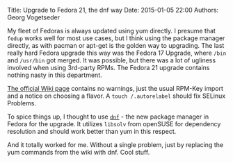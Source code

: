 Title: Upgrade to Fedora 21, the dnf way
Date: 2015-01-05 22:00
Authors: Georg Vogetseder

My fleet of Fedoras is always updated using yum directly. I presume that
`fedup` works well for most use cases, but I think using the package manager directly,
as with pacman or apt-get is the golden way to upgrading. The last really
hard Fedora upgrade this way was the Fedora 17 Upgrade, where `/bin` and
`/usr/bin` got merged. It was possible, but there was a lot of ugliness
involved when using 3rd-party RPMs. The Fedora 21 upgrade contains nothing nasty in
this department.

[The official Wiki page](https://fedoraproject.org/wiki/Upgrading_Fedora_using_yum#Fedora_20_-.3E_Fedora_21)
contains no warnings, just the usual RPM-Key import and a notice on choosing a
flavor. A `touch /.autorelabel` should fix SELinux Problems.

To spice things up, I thought to use
[`dnf`](https://github.com/rpm-software-management/dnf) - the new package
manager in Fedora for the upgrade. It utilizes `libsolv` from openSUSE for
dependency resolution and should work better than yum in this respect.

And it totally worked for me. Without a single problem, just by replacing the yum commands from
the wiki with dnf. Cool stuff.
